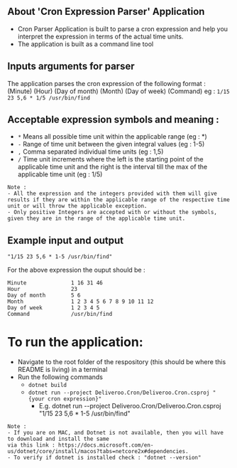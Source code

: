 ## About 'Cron Expression Parser' Application
- Cron Parser Application is built to parse a cron expression and help you
  interpret the expression in terms of the actual time units.
- The application is built as a command line tool


## Inputs arguments for parser
The application parses the cron expression of the following format :
(Minute) (Hour) (Day of month) (Month) (Day of week) (Command)
eg : `1/15 23 5,6 * 1/5 /usr/bin/find`


## Acceptable expression symbols and meaning :
- `*` Means all possible time unit within the applicable range (eg : *)
- `-` Range of time unit between the given integral values (eg : 1-5)
- `,` Comma separated individual time units (eg : 1,5)
- `/` Time unit increments where the left is the starting point of the applicable time unit and the right is the interval till the max of the applicable time unit (eg : 1/5)

````
Note :
- All the expression and the integers provided with them will give results if they are within the applicable range of the respective time unit or will throw the applicable exception.
- Only positive Integers are accepted with or without the symbols, given they are in the range of the applicable time unit.
````

## Example input and output
`"1/15 23 5,6 * 1-5 /usr/bin/find"`

For the above expression the ouput should be :
````
Minute              1 16 31 46
Hour                23
Day of month        5 6
Month               1 2 3 4 5 6 7 8 9 10 11 12
Day of week         1 2 3 4 5
Command             /usr/bin/find
````


# To run the application:

- Navigate to the root folder of the respository (this should be where this README is living) in a terminal
- Run the following commands
  - `dotnet build`
  - `dotnet run --project Deliveroo.Cron/Deliveroo.Cron.csproj "{your cron expression}"`
    - E.g. dotnet run --project Deliveroo.Cron/Deliveroo.Cron.csproj "1/15 23 5,6 * 1-5 /usr/bin/find"

````
Note :
- If you are on MAC, and Dotnet is not available, then you will have to download and install the same
via this link : https://docs.microsoft.com/en-us/dotnet/core/install/macos?tabs=netcore2x#dependencies.
- To verify if dotnet is installed check : "dotnet --version"
```` 
